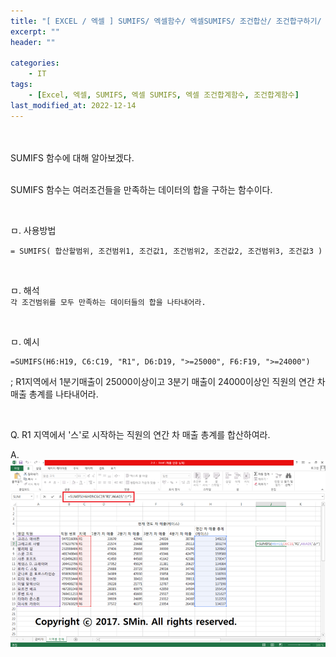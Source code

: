 ```yaml
---
title: "[ EXCEL / 엑셀 ] SUMIFS/ 엑셀함수/ 엑셀SUMIFS/ 조건합산/ 조건합구하기/ 엑셀조건합/ 엑셀 조건함수/ 엑셀 조건합산함수/ 조건함수"
excerpt: ""
header: ""

categories:
    - IT
tags:
    - [Excel, 엑셀, SUMIFS, 엑셀 SUMIFS, 엑셀 조건합계함수, 조건합계함수]
last_modified_at: 2022-12-14
---
```


<br><br>
SUMIFS 함수에 대해 알아보겠다.
<br><br>

SUMIFS 함수는 여러조건들을 만족하는 데이터의 합을 구하는 함수이다.

<br>

ㅁ. 사용방법
```
= SUMIFS( 합산할범위, 조건범위1, 조건값1, 조건범위2, 조건값2, 조건범위3, 조건값3 )
```

<br>

ㅁ. 해석 <br>
``
각 조건범위를 모두 만족하는 데이터들의 합을 나타내어라.
``

<br>

ㅁ. 예시
```
=SUMIFS(H6:H19, C6:C19, "R1", D6:D19, ">=25000", F6:F19, ">=24000")
```
; R1지역에서 1분기매출이 25000이상이고 3분기 매출이 24000이상인 직원의 연간 차 매출 총계를 나타내어라.

<br>

Q. R1 지역에서 '스'로 시작하는 직원의 연간 차 매출 총계를 합산하여라.

A.
![](/upload/excel/14_sumIFS/00.png)
